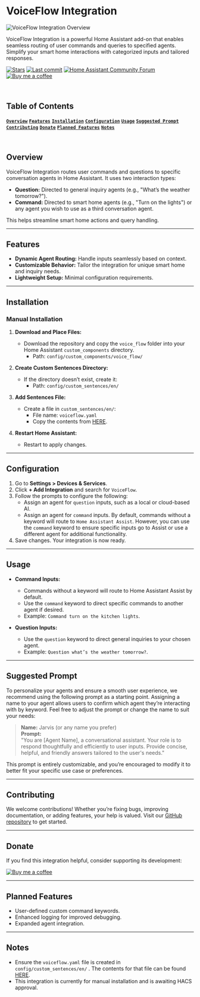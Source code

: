 # VoiceFlow Integration

![VoiceFlow Integration Overview](https://via.placeholder.com/1000x400?text=Integration+Image+Placeholder)

VoiceFlow Integration is a powerful Home Assistant add-on that enables seamless routing of user commands and queries to specified agents. Simplify your smart home interactions with categorized inputs and tailored responses.

[![Stars](https://img.shields.io/github/stars/anthonymkz/voice-flow)](#) [![Last commit](https://img.shields.io/github/last-commit/anthonymkz/voice-flow)](#) [![Home Assistant Community Forum](https://img.shields.io/badge/Home%20Assistant-Community%20Forum-blue?logo=home-assistant)](https://community.home-assistant.io/) [![Buy me a coffee](https://cdn.buymeacoffee.com/buttons/v2/default-yellow.png)](https://buymeacoffee.com/anthonymkz)

<br>

## Table of Contents

**[`Overview`](#overview)**  **[`Features`](#features)**  **[`Installation`](#installation)**  **[`Configuration`](#configuration)**  **[`Usage`](#usage)**  **[`Suggested Prompt`](#suggested-prompt)**  **[`Contributing`](#contributing)**  **[`Donate`](#donate)**  **[`Planned Features`](#planned-features)**  **[`Notes`](#notes)**

<br>

## Overview

VoiceFlow Integration routes user commands and questions to specific conversation agents in Home Assistant. It uses two interaction types:
- **Question:** Directed to general inquiry agents (e.g., "What’s the weather tomorrow?").
- **Command:** Directed to smart home agents (e.g., "Turn on the lights") or any agent you wish to use as a third conversation agent.
  
This helps streamline smart home actions and query handling.

---

## Features

- **Dynamic Agent Routing:** Handle inputs seamlessly based on context.
- **Customizable Behavior:** Tailor the integration for unique smart home and inquiry needs.
- **Lightweight Setup:** Minimal configuration requirements.

---

## Installation

### Manual Installation

1. **Download and Place Files:**
   - Download the repository and copy the `voice_flow` folder into your Home Assistant `custom_components` directory.
     - Path: `config/custom_components/voice_flow/`

2. **Create Custom Sentences Directory:**
   - If the directory doesn’t exist, create it:
     - Path: `config/custom_sentences/en/`

3. **Add Sentences File:**
   - Create a file in `custom_sentences/en/`:
     - File name: `voiceflow.yaml`
     - Copy the contents from [HERE](https://gist.github.com/anthonymkz/c9bbe4899edaff9983a1ad0fc0761e74).

4. **Restart Home Assistant:**
   - Restart to apply changes.

---

## Configuration

1. Go to **Settings > Devices & Services**.
2. Click **+ Add Integration** and search for `VoiceFlow`.
3. Follow the prompts to configure the following:
   - Assign an agent for `question` inputs, such as a local or cloud-based AI.
   - Assign an agent for `command` inputs. By default, commands without a keyword will route to `Home Assistant Assist`. However, you can use the `command` keyword to ensure specific inputs go to Assist or use a different agent for additional functionality.
4. Save changes. Your integration is now ready.

---

## Usage

- **Command Inputs:**
  - Commands without a keyword will route to Home Assistant Assist by default.
  - Use the `command` keyword to direct specific commands to another agent if desired.
  - Example: `Command turn on the kitchen lights`.

- **Question Inputs:**
  - Use the `question` keyword to direct general inquiries to your chosen agent.
  - Example: `Question what’s the weather tomorrow?`.

---

## Suggested Prompt

To personalize your agents and ensure a smooth user experience, we recommend using the following prompt as a starting point. Assigning a name to your agent allows users to confirm which agent they’re interacting with by keyword. Feel free to adjust the prompt or change the name to suit your needs:

> **Name:** Jarvis (or any name you prefer)  
> **Prompt:**  
> "You are [Agent Name], a conversational assistant. Your role is to respond thoughtfully and efficiently to user inputs. Provide concise, helpful, and friendly answers tailored to the user's needs."

This prompt is entirely customizable, and you’re encouraged to modify it to better fit your specific use case or preferences.

---

## Contributing

We welcome contributions! Whether you’re fixing bugs, improving documentation, or adding features, your help is valued. Visit our [GitHub repository](https://github.com/yourusername/voiceflow) to get started.

---

## Donate

If you find this integration helpful, consider supporting its development:

[![Buy me a coffee](https://cdn.buymeacoffee.com/buttons/v2/default-yellow.png)](https://buymeacoffee.com/anthonymkz)

---

## Planned Features

- User-defined custom command keywords.
- Enhanced logging for improved debugging.
- Expanded agent integration.

---

## Notes

- Ensure the `voiceflow.yaml` file is created in `config/custom_sentences/en/` . The contents for that file can be found [HERE](https://gist.github.com/anthonymkz/c9bbe4899edaff9983a1ad0fc0761e74).
- This integration is currently for manual installation and is awaiting HACS approval.
